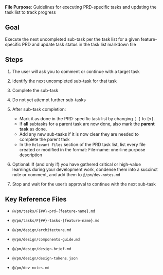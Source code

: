 **File Purpose**: Guidelines for executing PRD-specific tasks and updating the task list to track progress

## Goal

Execute the next uncompleted sub-task per the task list for a given feature-specific PRD and update task status in the task list markdown file

## Steps

1. The user will ask you to comment or continue with a target task

2. Identify the next uncompleted sub-task for that task

3. Complete the sub-task

4. Do not yet attempt further sub-tasks

5. After sub-task completion:
   
    - Mark it as done in the PRD-specific task list by changing `[ ]` to `[x]`.
    - If **all** subtasks for a parent task are now done, also mark the **parent task** as done.
    - Add any new sub-tasks if it is now clear they are needed to complete the parent task
    - In the `Relevant Files` section of the PRD task list, list every file created or modified in the format: File-name: one-line purpose description

6. Optional: If (and only if) you have gathered critical or high-value learnings during your development work, condense them into a succinct note or comment, and add them to `@/pm/dev-notes.md`

7. Stop and wait for the user’s approval to continue with the next sub-task 

## Key Reference Files

- `@/pm/tasks/F{##}-prd-{feature-name}.md`

- `@/pm/tasks/F{##}-tasks-{feature-name}.md`

- `@/pm/design/architecture.md`

- `@/pm/design/components-guide.md `

- `@/pm/design/design-brief.md `

- `@/pm/design/design-tokens.json`

- `@/pm/dev-notes.md`